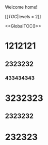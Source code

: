 Welcome home!

[[_TOC_|levels = 2]]

<<GlobalTOC()>>


# 1212121

## 2323232


### 433434343


# 3232323
## 2323232


# 232323